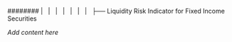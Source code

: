 ######## |   |   |   |   |   |   |   ├── Liquidity Risk Indicator for Fixed Income Securities

*Add content here*